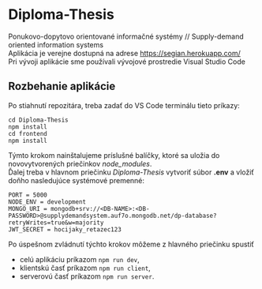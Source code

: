 # Diploma-Thesis
Ponukovo-dopytovo orientované informačné systémy // Supply-demand oriented information systems
<br/>
Aplikácia je verejne dostupná na adrese https://segian.herokuapp.com/
<br/>
Pri vývoji aplikácie sme používali vývojové prostredie Visual Studio Code

## Rozbehanie aplikácie
Po stiahnutí repozitára, treba zadať do VS Code terminálu tieto príkazy:
```
cd Diploma-Thesis
npm install
cd frontend
npm install
```
Týmto krokom nainštalujeme príslušné balíčky, ktoré sa uložia do novovytvorených priečinkov *node_modules*. <br/>
Ďalej treba v hlavnom priečinku *Diploma-Thesis* vytvoriť súbor **.env** a vložiť doňho nasledujúce systémové premenné:
```
PORT = 5000
NODE_ENV = development
MONGO_URI = mongodb+srv://<DB-NAME>:<DB-PASSWORD>@supplydemandsystem.auf7o.mongodb.net/dp-database?retryWrites=true&w=majority
JWT_SECRET = hocijaky_retazec123
```
Po úspešnom zvládnutí týchto krokov môžeme z hlavného priečinku spustiť
- celú aplikáciu príkazom `npm run dev`,
- klientskú časť príkazom `npm run client`, 
- serverovú časť príkazom `npm run server`. 

